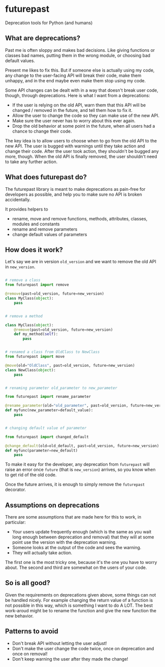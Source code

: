 # futurepast
Deprecation tools for Python (and humans)

## What are deprecations?

Past me is often sloppy and makes bad decisions. Like giving functions or
classes bad names, putting them in the wrong module, or choosing bad default
values.

Present me likes to fix this.
But if someone else is actually using my code, any change to the user-facing
API will break their code, make them unhappy, and in the end maybe even make
them stop using my code.

Some API changes can be dealt with in a way that doesn't break user code,
though, through deprecations. Here is what I want from a deprecations:

- If the user is relying on the old API, warn them that this API will be
  changed / removed in the future, and tell them how to fix it.
- Allow the user to change the code so they can make use of the new API.
- Make sure the user never has to worry about this ever again.
- Drop the old behavior at some point in the future, when all users had a
  chance to change their code.

The key idea is to allow users to choose when to go from the old API to the new
API. The user is bugged with warnings until they take action and change their
code.  After the user took action, they shouldn't be bugged any more, though.
When the old API is finally removed, the user shouldn't need to take any
further action.

## What does futurepast do?
The futurepast library is meant to make deprecations as pain-free for
developers as possible, and help you to make sure no API is broken
accidentally.

It provides helpers to
- rename, move and remove functions, methods, attributes, classes, modules and constants
- rename and remove parameters
- change default values of parameters


## How does it work?

Let's say we are in version ``old_version`` and we want to remove the old
API in ``new_version``.

```python

# remove a class
from futurepast import remove

@remove(past=old_version, future=new_version)
class MyClass(object):
    pass


# remove a method

class MyClass(object):
    @remove(past=old_version, future=new_version)
    def my_method(self):
        pass


# renamed a class from OldClass to NewClass
from futurepast import move

@move(old="OldClass", past=old_version, future=new_version)
class NewClass(object):
    pass


# renaming parameter old_parameter to new_parameter

from futurepast import rename_parameter

@rename_parameter(old="old_parameter", past=old_version, future=new_version)
def myfunc(new_parameter=default_value):
    pass


# changing default value of parameter

from futurepast import changed_default

@change_default(old=old_default, past=old_version, future=new_version)
def myfunc(parameter=new_default)
    pass

```

To make it easy for the developer, any deprecation from ``futurepast`` will
raise an error once ``future`` (that is ``new_version``) arrives, so you know
when to get rid of the old code.

Once the future arrives, it is enough to simply remove the ``futurepast``
decorator.

## Assumptions on deprecations

There are some assumptions that are made here for this to work, in particular:

- Your users update frequently enough (which is the same as you wait long
  enough between deprecation and removal) that they will at some point use
  the version with the deprecation warning.
- Someone looks at the output of the code and sees the warning.
- They will actually take action.

The first one is the most tricky one, because it's the one you have to worry
about. The second and third are somewhat on the users of your code.

## So is all good?

Given the requirements on deprecations given above, some things can not be
handled nicely. For example changing the return value of a function is not
possible in this way, which is something I want to do A LOT.
The best work-aroud might be to rename the function and give the new function
the new behavior.

## Patterns to avoid
- Don't break API without letting the user adjust!
- Don't make the user change the code twice, once on deprecation and once on removal!
- Don't keep warning the user after they made the change!
